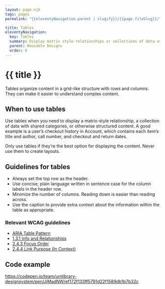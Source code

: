 ```yaml
---
layout: page.njk
tags: pages
permalink: "{{eleventyNavigation.parent | slugify}}/{{page.fileSlug}}/"

title: Tables
eleventyNavigation:
  key: Tables
  summary: Display matrix style relationships or collections of data using rows and columns.
  parent: Reusable Designs
  order: 0
---
```


# {{ title }}

Tables organize content in a grid-like structure with rows and columns. They can make it easier to understand complex content.

## When to use tables

Use tables when you need to display a matrix-style relationship,  a collection of data with shared categories, or otherwise structured content. A good example is a user’s checkout history in Account, which contains each item’s title and author, call number, and checkout and return dates.

Only use tables if they’re the best option for displaying the content. Never use them to create layouts.

## Guidelines for tables

* Always set the top row as the header.  
* Use concise, plain language written in sentence case for the column labels in the header row.
* Minimize the number of columns. Reading down is easier than reading across.
* Use the caption to provide extra context about the information within the table as appropriate.

### Relevant WCAG guidelines

* [ARIA Table Pattern](https://www.w3.org/WAI/ARIA/apg/patterns/table/)  
* [1.3.1 Info and Relationships](https://www.w3.org/WAI/WCAG22/Understanding/info-and-relationships.html)  
* [2.4.3 Focus Order](https://www.w3.org/WAI/WCAG22/Understanding/focus-order)  
* [2.4.4 Link Purpose (In Context)](https://www.w3.org/WAI/WCAG22/Understanding/link-purpose-in-context)

## Code example

https://codepen.io/team/umlibrary-designsystem/pen/JjMadNW/ef172f133ff5791d22f1589db1b7b32c
